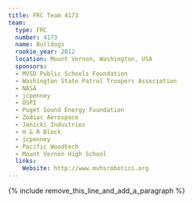 ```yaml
---
title: FRC Team 4173
team:
  type: FRC
  number: 4173
  name: Bulldogs
  rookie_year: 2012
  location: Mount Vernon, Washington, USA
  sponsors:
  - MVSD Public Schools Foundation
  - Washington State Patrol Troopers Association
  - NASA
  - jcpenney
  - OSPI
  - Puget Sound Energy Foundation
  - Zodiac Aerospace
  - Janicki Industries
  - H & R Block
  - jcpenney
  - Pacific Woodtech
  - Mount Vernon High School
  links:
    Website: http://www.mvhsrobotics.org
---
```


{% include remove_this_line_and_add_a_paragraph %}